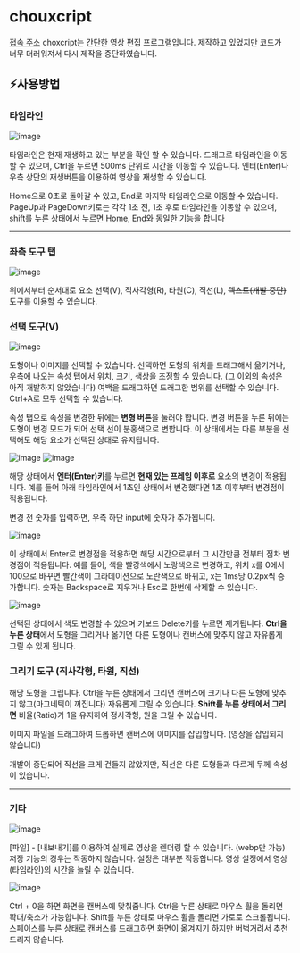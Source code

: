 # chouxcript
[접속 주소](https://didam00.github.io/chouxcript/)
choxcript는 간단한 영상 편집 프로그램입니다. 제작하고 있었지만 코드가 너무 더러워져서 다시 제작을 중단하였습니다.

## ⚡사용방법
### 타임라인
![image](https://github.com/didam00/chouxcript/assets/47744125/8e4b2038-aa9e-49a2-a714-3cbf418ed003)

타임라인은 현재 재생하고 있는 부분을 확인 할 수 있습니다. 드래그로 타임라인을 이동할 수 있으며, Ctrl을 누르면 500ms 단위로 시간을 이동할 수 있습니다.
엔터(Enter)나 우측 상단의 재생버튼을 이용하여 영상을 재생할 수 있습니다.

Home으로 0초로 돌아갈 수 있고, End로 마지막 타임라인으로 이동할 수 있습니다. PageUp과 PageDown키로는 각각 1초 전, 1초 후로 타임라인을 이동할 수 있으며, shift를 누른 상태에서 누르면 Home, End와 동일한 기능을 합니다

***
### 좌측 도구 탭
![image](https://github.com/didam00/chouxcript/assets/47744125/fd86d982-816a-442c-b416-b495bf2ea8ed)

위에서부터 순서대로 요소 선택(V), 직사각형(R), 타원(C), 직선(L), ~~텍스트(개발 중단)~~ 도구를 이용할 수 있습니다.

### 선택 도구(V)
![image](https://github.com/didam00/chouxcript/assets/47744125/3c597cf3-6510-4e2c-aa83-2c6604d0ae51)

도형이나 이미지를 선택할 수 있습니다. 선택하면 도형의 위치를 드래그해서 옮기거나, 우측에 나오는 속성 탭에서 위치, 크기, 색상을 조정할 수 있습니다. (그 이외의 속성은 아직 개발하지 않았습니다) 여백을 드래그하면 드래그한 범위를 선택할 수 있습니다. Ctrl+A로 모두 선택할 수 있습니다.

속성 탭으로 속성을 변경한 뒤에는 **변형 버튼**을 눌러야 합니다. 변경 버튼을 누른 뒤에는 도형이 변경 모드가 되어 선택 선이 분홍색으로 변합니다. 이 상태에서는 다른 부분을 선택해도 해당 요소가 선택된 상태로 유지됩니다.

![image](https://github.com/didam00/chouxcript/assets/47744125/c52124a2-52f3-4a94-b7a7-44423ac96851)
![image](https://github.com/didam00/chouxcript/assets/47744125/313f2266-2a7a-4dab-8531-0020dac2eb91)


해당 상태에서 **엔터(Enter)키**를 누르면 **현재 있는 프레임 이후로** 요소의 변경이 적용됩니다. 예를 들어 아래 타임라인에서 1초인 상태에서 변경했다면 1초 이후부터 변경점이 적용됩니다.

변경 전 숫자를 입력하면, 우측 하단 input에 숫자가 추가됩니다.

![image](https://github.com/didam00/chouxcript/assets/47744125/c41d0edc-4d44-4188-ad01-420f3c31ed6b)

이 상태에서 Enter로 변경점을 적용하면 해당 시간으로부터 그 시간만큼 전부터 점차 변경점이 적용됩니다. 예를 들어, 색을 빨강색에서 노랑색으로 변경하고, 위치 x를 0에서 100으로 바꾸면 빨간색이 그라데이션으로 노란색으로 바뀌고, x는 1ms당 0.2px씩 증가합니다. 숫자는 Backspace로 지우거나 Esc로 한번에 삭제할 수 있습니다.

![image](https://github.com/didam00/chouxcript/assets/47744125/8fd0d572-4402-41fa-85c1-d7cf642bd223)

선택된 상태에서 색도 변경할 수 있으며 키보드 Delete키를 누르면 제거됩니다.
**Ctrl을 누른 상태**에서 도형을 그리거나 옮기면 다른 도형이나 캔버스에 맞추지 않고 자유롭게 그릴 수 있게 됩니다.

### 그리기 도구 (직사각형, 타원, 직선)
해당 도형을 그립니다. Ctrl을 누른 상태에서 그리면 캔버스에 크기나 다른 도형에 맞추지 않고(마그네틱이 꺼집니다) 자유롭게 그릴 수 있습니다. **Shift를 누른 상태에서 그리면** 비율(Ratio)가 1을 유지하여 정사각형, 원을 그릴 수 있습니다.

이미지 파일을 드래그하여 드롭하면 캔버스에 이미지를 삽입합니다. (영상을 삽입되지 않습니다)

개발이 중단되어 직선을 크게 건들지 않았지만, 직선은 다른 도형들과 다르게 두께 속성이 있습니다.

***
### 기타
![image](https://github.com/didam00/chouxcript/assets/47744125/09f7fb4c-150d-4751-a2dc-379af55120b3)

[파일] - [내보내기]를 이용하여 실제로 영상을 렌더링 할 수 있습니다. (webp만 가능) 저장 기능의 경우는 작동하지 않습니다. 설정은 대부분 작동합니다. 영상 설정에서 영상(타임라인)의 시간을 늘릴 수 있습니다.

![image](https://github.com/didam00/chouxcript/assets/47744125/09fe5534-0b36-4dd5-a4d6-4577b6f07680)

Ctrl + 0을 하면 화면을 캔버스에 맞춰줍니다. Ctrl을 누른 상태로 마우스 휠을 돌리면 확대/축소가 가능합니다. Shift를 누른 상태로 마우스 휠을 돌리면 가로로 스크롤됩니다. 스페이스를 누른 상태로 캔버스를 드래그하면 화면이 옮겨지기 하지만 버벅거려서 추천드리지 않습니다. 
